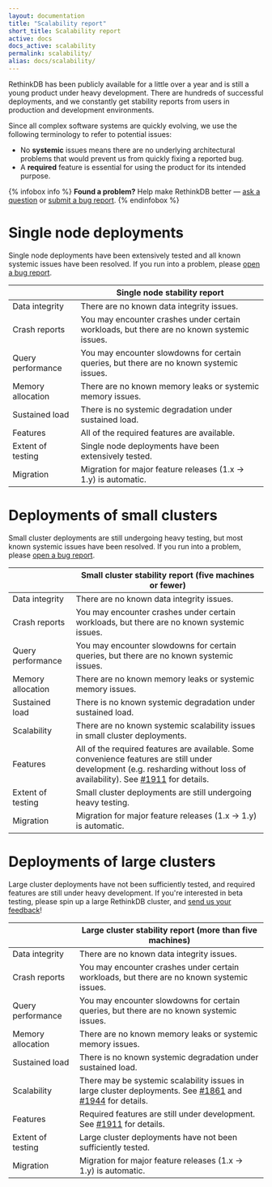 ```yaml
---
layout: documentation
title: "Scalability report"
short_title: Scalability report
active: docs
docs_active: scalability
permalink: scalability/
alias: docs/scalability/
---
```


RethinkDB has been publicly available for a little over a year and is still a young product under heavy development. There are hundreds of successful deployments, and we constantly get stability reports from users in production and development environments.

Since all complex software systems are quickly evolving, we use the following terminology to refer to potential issues:

- No **systemic** issues means there are no underlying architectural problems that would prevent us from quickly fixing a reported bug.
- A **required** feature is essential for using the product for its intended purpose.

{% infobox info %}
**Found a problem?** Help make RethinkDB better &mdash; [ask a question](/community) or [submit a bug report](https://github.com/rethinkdb/rethinkdb/issues/new).
{% endinfobox %}

# Single node deployments #

Single node deployments have been extensively tested and all known systemic issues have been resolved. If you run into a problem, please <a href="https://github.com/rethinkdb/rethinkdb/issues/new">open a bug report</a>.

|                              | Single node stability report |
| :--------------------------- | --------- |
| Data integrity               | There are no known data integrity issues. |
| Crash reports                | You may encounter crashes under certain workloads, but there are no known systemic issues. |
| Query performance            | You may encounter slowdowns for certain queries, but there are no known systemic issues. |
| Memory allocation            | There are no known memory leaks or systemic memory issues. |
| Sustained load               | There is no systemic degradation under sustained load. |
| Features                     | All of the required features are available. |
| Extent of testing            | Single node deployments have been extensively tested. |
| Migration                    | Migration for major feature releases (1.x &rarr; 1.y) is automatic. |

# Deployments of small clusters #

Small cluster deployments are still undergoing heavy testing, but most known systemic issues have been resolved. If you run into a problem, please <a href="https://github.com/rethinkdb/rethinkdb/issues/new">open a bug report</a>.

|                              | Small cluster stability report (five machines or fewer) |
| :--------------------------- | --------- |
| Data integrity               | There are no known data integrity issues. |
| Crash reports                | You may encounter crashes under certain workloads, but there are no known systemic issues. |
| Query performance            | You may encounter slowdowns for certain queries, but there are no known systemic issues. |
| Memory allocation            | There are no known memory leaks or systemic memory issues. |
| Sustained load               | There is no known systemic degradation under sustained load. |
| Scalability                  | There are no known systemic scalability issues in small cluster deployments. |
| Features                     | All of the required features are available. Some convenience features are still under development (e.g. resharding without loss of availability). See <a href="https://github.com/rethinkdb/rethinkdb/issues/1911">#1911</a> for details. |
| Extent of testing            | Small cluster deployments are still undergoing heavy testing. |
| Migration                    | Migration for major feature releases (1.x &rarr; 1.y) is automatic. |

# Deployments of large clusters #

Large cluster deployments have not been sufficiently tested, and required features are still under heavy development. If you're interested in beta testing, please spin up a large RethinkDB cluster, and <a href="/community">send us your feedback</a>!

|                              | Large cluster stability report (more than five machines) |
| :--------------------------- | --------- |
| Data integrity               | There are no known data integrity issues. |
| Crash reports                | You may encounter crashes under certain workloads, but there are no known systemic issues. |
| Query performance            | You may encounter slowdowns for certain queries, but there are no known systemic issues. |
| Memory allocation            | There are no known memory leaks or systemic memory issues. |
| Sustained load               | There is no known systemic degradation under sustained load. |
| Scalability                  | There may be systemic scalability issues in large cluster deployments. See <a href="https://github.com/rethinkdb/rethinkdb/issues/1861">#1861</a> and <a href="https://github.com/rethinkdb/rethinkdb/issues/1944">#1944</a> for details. |
| Features                     | Required features are still under development. See <a href="https://github.com/rethinkdb/rethinkdb/issues/1911">#1911</a> for details. |
| Extent of testing            | Large cluster deployments have not been sufficiently tested. |
| Migration                    | Migration for major feature releases (1.x &rarr; 1.y) is automatic. |

